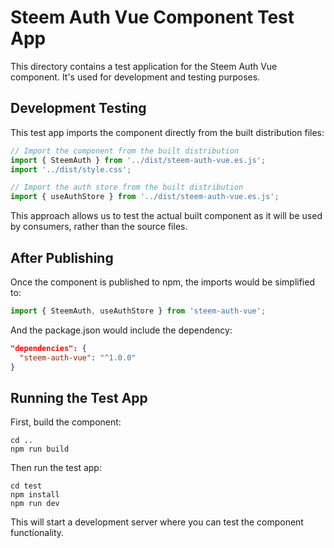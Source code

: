 # Steem Auth Vue Component Test App

This directory contains a test application for the Steem Auth Vue component. It's used for development and testing purposes.

## Development Testing

This test app imports the component directly from the built distribution files:

```js
// Import the component from the built distribution
import { SteemAuth } from '../dist/steem-auth-vue.es.js';
import '../dist/style.css';

// Import the auth store from the built distribution
import { useAuthStore } from '../dist/steem-auth-vue.es.js';
```

This approach allows us to test the actual built component as it will be used by consumers, rather than the source files.

## After Publishing

Once the component is published to npm, the imports would be simplified to:

```js
import { SteemAuth, useAuthStore } from 'steem-auth-vue';
```

And the package.json would include the dependency:

```json
"dependencies": {
  "steem-auth-vue": "^1.0.0"
}
```

## Running the Test App

First, build the component:
```
cd ..
npm run build
```

Then run the test app:
```
cd test
npm install
npm run dev
```

This will start a development server where you can test the component functionality. 